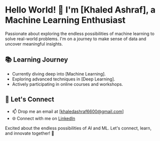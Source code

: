 # Hello World! 👋 I'm [Khaled Ashraf], a Machine Learning Enthusiast

Passionate about exploring the endless possibilities of machine learning to solve real-world problems. I'm on a journey to make sense of data and uncover meaningful insights.

## 📚 Learning Journey

- Currently diving deep into [Machine Learning].
- Exploring advanced techniques in [Deep Learning].
- Actively participating in online courses and workshops.

## 💬 Let's Connect

- 📫 Drop me an email at [khaledashraf6600@gmail.com]
- 🌐 Connect with me on [LinkedIn](https://www.linkedin.com/in/khaled-ashraf-38b604221/)

Excited about the endless possibilities of AI and ML. Let's connect, learn, and innovate together! 🚀
